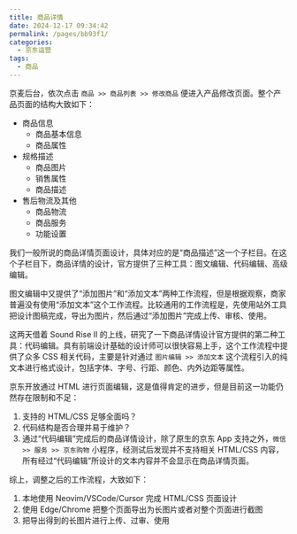 ```yaml
---
title: 商品详情
date: 2024-12-17 09:34:42
permalink: /pages/bb93f1/
categories: 
  - 京东运营
tags: 
  - 商品
---
```

京麦后台，依次点击 `商品 >> 商品列表 >> 修改商品` 便进入产品修改页面。整个产品页面的结构大致如下：

- 商品信息
  - 商品基本信息
  - 商品属性
- 规格描述
  - 商品图片
  - 销售属性
  - 商品描述
- 售后物流及其他
  - 商品物流
  - 商品服务
  - 功能设置

我们一般所说的商品详情页面设计，具体对应的是“商品描述”这一个子栏目。在这个子栏目下，商品详情的设计，官方提供了三种工具：图文编辑、代码编辑、高级编辑。

图文编辑中又提供了“添加图片”和“添加文本”两种工作流程，但是根据观察，商家普遍没有使用“添加文本”这个工作流程。比较通用的工作流程是，先使用站外工具把设计图稿完成，导出为图片，然后通过“添加图片”完成上传、审核、使用。

这两天借着 Sound Rise II 的上线，研究了一下商品详情设计官方提供的第二种工具：代码编辑。具有前端设计基础的设计师可以很快容易上手，这个工作流程中提供了众多 CSS 相关代码，主要是针对通过 `图片编辑 >> 添加文本` 这个流程引入的纯文本进行格式设计，包括字体、字号、行距、颜色、内外边距等属性。

京东开放通过 HTML 进行页面编辑，这是值得肯定的进步，但是目前这一功能仍然存在限制和不足：

1. 支持的 HTML/CSS 足够全面吗？
2. 代码结构是否合理并易于维护？
3. 通过“代码编辑”完成后的商品详情设计，除了原生的京东 App 支持之外，`微信 >> 服务 >> 京东购物` 小程序，经测试后发现并不支持相关 HTML/CSS 内容，所有经过“代码编辑”所设计的文本内容并不会显示在商品详情页面。

综上，调整之后的工作流程，大致如下：

1. 本地使用 Neovim/VSCode/Cursor 完成 HTML/CSS 页面设计
2. 使用 Edge/Chrome 把整个页面导出为长图片或者对整个页面进行截图
3. 把导出得到的长图片进行上传、过审、使用
